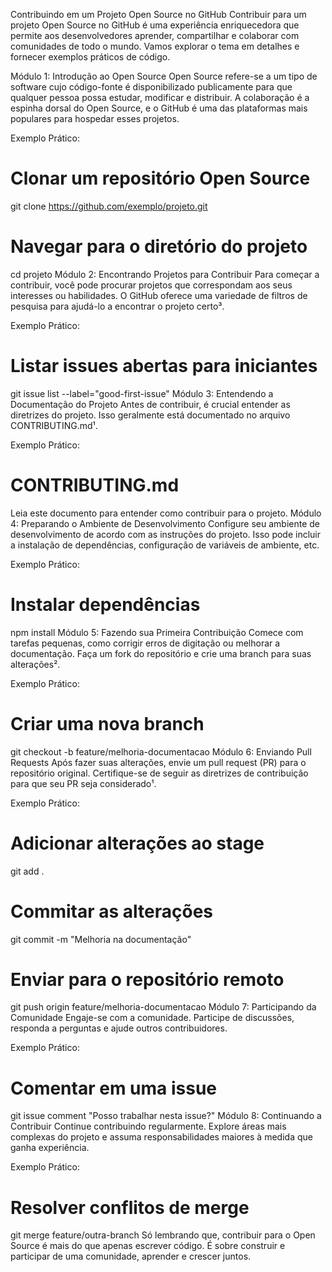 Contribuindo em um Projeto Open Source no GitHub
Contribuir para um projeto Open Source no GitHub é uma experiência enriquecedora que permite aos desenvolvedores aprender, compartilhar e colaborar com comunidades de todo o mundo. Vamos explorar o tema em detalhes e fornecer exemplos práticos de código.

Módulo 1: Introdução ao Open Source
Open Source refere-se a um tipo de software cujo código-fonte é disponibilizado publicamente para que qualquer pessoa possa estudar, modificar e distribuir. A colaboração é a espinha dorsal do Open Source, e o GitHub é uma das plataformas mais populares para hospedar esses projetos.

Exemplo Prático:

# Clonar um repositório Open Source
git clone https://github.com/exemplo/projeto.git

# Navegar para o diretório do projeto
cd projeto
Módulo 2: Encontrando Projetos para Contribuir
Para começar a contribuir, você pode procurar projetos que correspondam aos seus interesses ou habilidades. O GitHub oferece uma variedade de filtros de pesquisa para ajudá-lo a encontrar o projeto certo³.

Exemplo Prático:

# Listar issues abertas para iniciantes
git issue list --label="good-first-issue"
Módulo 3: Entendendo a Documentação do Projeto
Antes de contribuir, é crucial entender as diretrizes do projeto. Isso geralmente está documentado no arquivo CONTRIBUTING.md¹.

Exemplo Prático:

# CONTRIBUTING.md
Leia este documento para entender como contribuir para o projeto.
Módulo 4: Preparando o Ambiente de Desenvolvimento
Configure seu ambiente de desenvolvimento de acordo com as instruções do projeto. Isso pode incluir a instalação de dependências, configuração de variáveis de ambiente, etc.

Exemplo Prático:

# Instalar dependências
npm install
Módulo 5: Fazendo sua Primeira Contribuição
Comece com tarefas pequenas, como corrigir erros de digitação ou melhorar a documentação. Faça um fork do repositório e crie uma branch para suas alterações².

Exemplo Prático:

# Criar uma nova branch
git checkout -b feature/melhoria-documentacao
Módulo 6: Enviando Pull Requests
Após fazer suas alterações, envie um pull request (PR) para o repositório original. Certifique-se de seguir as diretrizes de contribuição para que seu PR seja considerado¹.

Exemplo Prático:

# Adicionar alterações ao stage
git add .

# Commitar as alterações
git commit -m "Melhoria na documentação"

# Enviar para o repositório remoto
git push origin feature/melhoria-documentacao
Módulo 7: Participando da Comunidade
Engaje-se com a comunidade. Participe de discussões, responda a perguntas e ajude outros contribuidores.

Exemplo Prático:

# Comentar em uma issue
git issue comment "Posso trabalhar nesta issue?"
Módulo 8: Continuando a Contribuir
Continue contribuindo regularmente. Explore áreas mais complexas do projeto e assuma responsabilidades maiores à medida que ganha experiência.

Exemplo Prático:

# Resolver conflitos de merge
git merge feature/outra-branch
Só lembrando que, contribuir para o Open Source é mais do que apenas escrever código. É sobre construir e participar de uma comunidade, aprender e crescer juntos.

